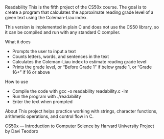 Readability
This is the fifth project of the CS50x course.
The goal is to create a program that calculates the approximate reading grade level of a given text using the Coleman-Liau index.

This version is implemented in plain C and does not use the CS50 library, so it can be compiled and run with any standard C compiler.

What it does
- Prompts the user to input a text
- Counts letters, words, and sentences in the text
- Calculates the Coleman-Liau index to estimate reading grade level
- Prints the grade level, or “Before Grade 1” if below grade 1, or “Grade 16+” if 16 or above

How to use

- Compile the code with gcc -o readability readability.c -lm
- Run the program with ./readability
- Enter the text when prompted

About
This project helps practice working with strings, character functions, arithmetic operations, and control flow in C.

CS50x — Introduction to Computer Science by Harvard University
Project by Davi Teodoro

